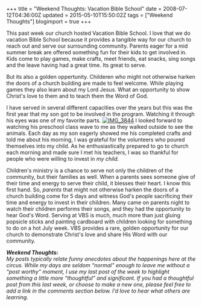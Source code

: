 +++
title = "Weekend Thoughts: Vacation Bible School"
date = 2008-07-12T04:36:00Z
updated = 2015-05-10T15:50:02Z
tags = ["Weekend Thoughts"]
blogimport = true 
+++

This past week our church hosted Vacation Bible School.  I love that we do vacation Bible School because it provides a tangible way for our church to reach out and serve our surrounding community.  Parents eager for a mid summer break are offered something fun for their kids to get involved in.  Kids come to play games, make crafts, meet friends, eat snacks, sing songs and the leave having had a great time.  Its great to serve.  

But its also a golden oppertunity.  Childeren who might not otherwise harken the doors of a church building are made to feel welcome.  While playing games they also learn about my Lord Jesus.  What an opportunity to show Christ's love to them and to teach them the Word of God.  

I have served in several different capacities over the years but this was the first year that my son got to be involved in the program.  Watching it through his eyes was one of my favorite parts. [![IMG_3844](https://latc.s3.amazonaws.com/wp-content/uploads/2008/07/img-3844-thumb.jpg)](https://latc.s3.amazonaws.com/wp-content/uploads/2008/07/img-3844.jpg) I looked forward to watching his preschool class wave to me as they walked outside to see the animals.    Each day as my son eagerly showed me his completed crafts and told me about his morning, I was grateful for the volunteers who poured themselves into my child.  As he enthusiastically prepared to go to church each morning and made sure I met his teachers, I was so thankful for people who were willing to invest in _my child_.  

Children's ministry is a chance to serve not only the children of the community, but their families as well.  When a parents sees someone give of their time and energy to serve their child, it blesses their heart.  I know this first hand.  So, _parents_ that might not otherwise harken the doors of a church building come for 5 days and witness God's people sacrificing their time and energy to invest in their children.   Many came on parents night to watch their children performs their songs, and they had the opportunity to hear God's Word.  Serving at VBS is much, much more than just gluing popsicle sticks and painting cardboard with children looking for something to do on a hot July week.  VBS provides a rare, golden opportunity for our church to demonstrate Christ's love and share His Word with our community.  

_**Weekend Thoughts:**_   
_My posts typically relate funny anecdotes about the happenings here at the circus.  While my days are seldom “normal” enough to leave me without a “post worthy” moment, I use my last post of the week to highlight something a little more “thoughtful” and significant. If you had a thoughtful post from this last week, or choose to make a new one, please feel free to add a link in the comments section below.  I’d love to hear what others are learning._
